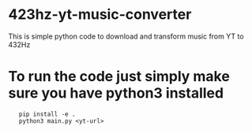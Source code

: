 # 423hz-yt-music-converter
This is simple python code to download and transform music from YT to 432Hz

# To run the code just simply make sure you have python3 installed
```
   pip install -e .
   python3 main.py <yt-url>
```